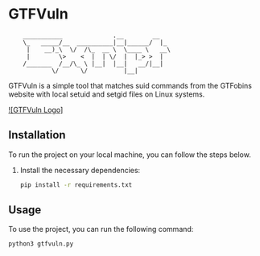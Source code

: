 
# GTFVuln
```
    ___________              .__        __    
    \_   _____/__  __________|__|______/  |_  
     |    __)_\  \/  /\_  __ \  \____ \   __\ 
     |        \>    <  |  | \/  |  |_> >  |   
    /_______  /__/\_ \ |__|  |__|   __/|__|   
            \/      \/          |__|          
```


GTFVuln is a simple tool that matches suid commands from the GTFobins website with local setuid and setgid files on Linux systems.


[![GTFVuln Logo]](https://gtfobins.github.io/)
## Installation

To run the project on your local machine, you can follow the steps below.

1. Install the necessary dependencies:

    ```bash
    pip install -r requirements.txt
    ```

## Usage

To use the project, you can run the following command:

```bash
python3 gtfvuln.py
